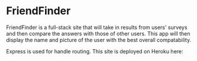 # FriendFinder

FriendFinder is a full-stack site that will take in results from users' surveys and then compare the answers with those of other users.  This app will then display the name and picture of the user with the best overall compatability.

Express is used for handle routing. This site is deployed on Heroku here:
